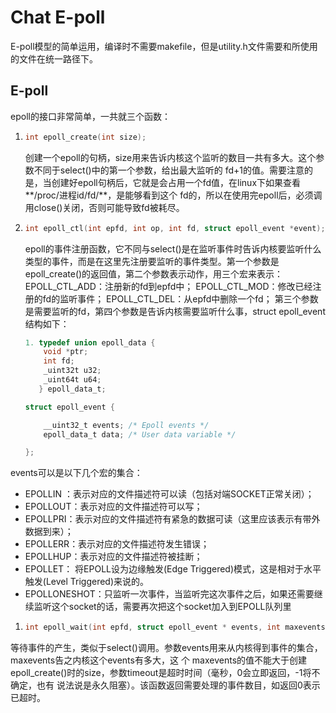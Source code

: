 # Chat E-poll
E-poll模型的简单运用，编译时不需要makefile，但是utility.h文件需要和所使用的文件在统一路径下。



## E-poll

 epoll的接口非常简单，一共就三个函数：
1. ```c
   int epoll_create(int size);
   
   ```

   
   创建一个epoll的句柄，size用来告诉内核这个监听的数目一共有多大。这个参数不同于select()中的第一个参数，给出最大监听的 fd+1的值。需要注意的是，当创建好epoll句柄后，它就是会占用一个fd值，在linux下如果查看**/proc/进程id/fd/**，是能够看到这个 fd的，所以在使用完epoll后，必须调用close()关闭，否则可能导致fd被耗尽。

2. ```c
   int epoll_ctl(int epfd, int op, int fd, struct epoll_event *event);
   ```

   epoll的事件注册函数，它不同与select()是在监听事件时告诉内核要监听什么类型的事件，而是在这里先注册要监听的事件类型。第一个参数是epoll_create()的返回值，第二个参数表示动作，用三个宏来表示：
   EPOLL_CTL_ADD：注册新的fd到epfd中；
   EPOLL_CTL_MOD：修改已经注册的fd的监听事件；
   EPOLL_CTL_DEL：从epfd中删除一个fd；
   第三个参数是需要监听的fd，第四个参数是告诉内核需要监听什么事，struct epoll_event结构如下：
   ​

   ```c
   1. typedef union epoll_data {
       void *ptr;
       int fd;
       _uint32t u32;
       _uint64t u64;
      } epoll_data_t;

   struct epoll_event {

       __uint32_t events; /* Epoll events */
       epoll_data_t data; /* User data variable */

   };

   ```

events可以是以下几个宏的集合：

* EPOLLIN ：表示对应的文件描述符可以读（包括对端SOCKET正常关闭）；
* EPOLLOUT：表示对应的文件描述符可以写；
* EPOLLPRI：表示对应的文件描述符有紧急的数据可读（这里应该表示有带外数据到来）；
* EPOLLERR：表示对应的文件描述符发生错误；
* EPOLLHUP：表示对应的文件描述符被挂断；
* EPOLLET： 将EPOLL设为边缘触发(Edge Triggered)模式，这是相对于水平触发(Level Triggered)来说的。
* EPOLLONESHOT：只监听一次事件，当监听完这次事件之后，如果还需要继续监听这个socket的话，需要再次把这个socket加入到EPOLL队列里



1. ```c
   int epoll_wait(int epfd, struct epoll_event * events, int maxevents, int timeout);
   ```

等待事件的产生，类似于select()调用。参数events用来从内核得到事件的集合，maxevents告之内核这个events有多大，这 个 maxevents的值不能大于创建epoll_create()时的size，参数timeout是超时时间（毫秒，0会立即返回，-1将不确定，也有 说法说是永久阻塞）。该函数返回需要处理的事件数目，如返回0表示已超时。







